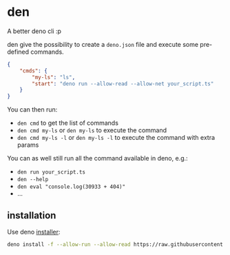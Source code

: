 # den

A better deno cli :p

den give the possibility to create a `deno.json` file and execute some pre-defined commands.

```json
{
    "cmds": {
        "my-ls": "ls",
        "start": "deno run --allow-read --allow-net your_script.ts"
    }
}
```

You can then run:

-   `den cmd` to get the list of commands
-   `den cmd my-ls` or `den my-ls` to execute the command
-   `den cmd my-ls -l` or `den my-ls -l` to execute the command with extra params

You can as well still run all the command available in deno, e.g.:

-   `den run your_script.ts`
-   `den --help`
-   `den eval "console.log(30933 + 404)"`
-   ...

## installation

Use deno [installer](https://deno.land/manual/tools/script_installer):

```sh
deno install -f --allow-run --allow-read https://raw.githubusercontent.com/apiel/den/master/den.ts
```
